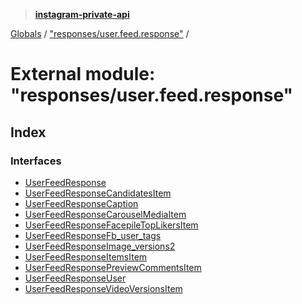 > **[instagram-private-api](../README.md)**

[Globals](../globals.md) / ["responses/user.feed.response"](_responses_user_feed_response_.md) /

# External module: "responses/user.feed.response"

## Index

### Interfaces

* [UserFeedResponse](../interfaces/_responses_user_feed_response_.userfeedresponse.md)
* [UserFeedResponseCandidatesItem](../interfaces/_responses_user_feed_response_.userfeedresponsecandidatesitem.md)
* [UserFeedResponseCaption](../interfaces/_responses_user_feed_response_.userfeedresponsecaption.md)
* [UserFeedResponseCarouselMediaItem](../interfaces/_responses_user_feed_response_.userfeedresponsecarouselmediaitem.md)
* [UserFeedResponseFacepileTopLikersItem](../interfaces/_responses_user_feed_response_.userfeedresponsefacepiletoplikersitem.md)
* [UserFeedResponseFb_user_tags](../interfaces/_responses_user_feed_response_.userfeedresponsefb_user_tags.md)
* [UserFeedResponseImage_versions2](../interfaces/_responses_user_feed_response_.userfeedresponseimage_versions2.md)
* [UserFeedResponseItemsItem](../interfaces/_responses_user_feed_response_.userfeedresponseitemsitem.md)
* [UserFeedResponsePreviewCommentsItem](../interfaces/_responses_user_feed_response_.userfeedresponsepreviewcommentsitem.md)
* [UserFeedResponseUser](../interfaces/_responses_user_feed_response_.userfeedresponseuser.md)
* [UserFeedResponseVideoVersionsItem](../interfaces/_responses_user_feed_response_.userfeedresponsevideoversionsitem.md)